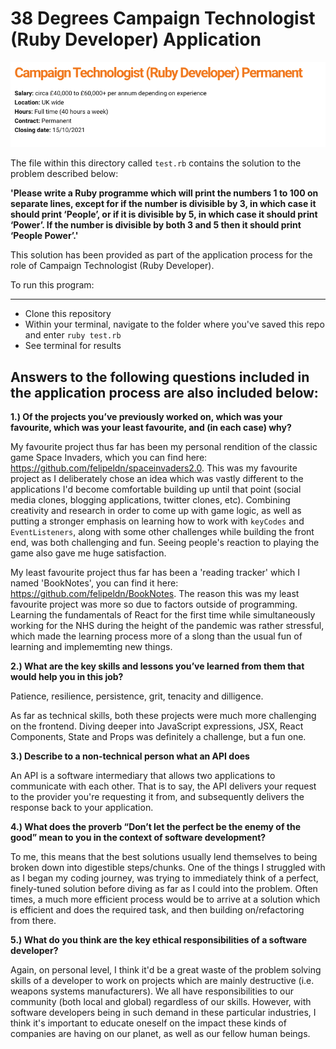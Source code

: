 # 38 Degrees Campaign Technologist (Ruby Developer) Application

![alt text](/CampaignTechnologist.png)

The file within this directory called `test.rb` contains the solution to the problem described below:

**'Please write a Ruby programme which will print the numbers 1 to 100 on separate lines, except for if the number is divisible by 3, in which case it should print ‘People’, or if it is divisible by 5, in which case it should print ‘Power’. If the number is divisible by both 3 and 5 then it should print ‘People Power’.'**

This solution has been provided as part of the application process for the role of Campaign Technologist (Ruby Developer).

To run this program: 
***

* Clone this repository
* Within your terminal, navigate to the folder where you've saved this repo and enter `ruby test.rb`
* See terminal for results

## Answers to the following questions included in the application process are also included below:

**1.) Of the projects you’ve previously worked on, which was your favourite, which was your least favourite, and (in each case) why?**

My favourite project thus far has been my personal rendition of the classic game Space Invaders, which you can find here: https://github.com/felipeldn/spaceinvaders2.0. This was my favourite project as I deliberately chose an idea which was vastly different to the applications I'd become comfortable building up until that point (social media clones, blogging applications, twitter clones, etc). Combining creativity and research in order to come up with game logic, as well as putting a stronger emphasis on learning how to work with `keyCodes` and `EventListeners`, along with some other challenges while building the front end, was both challenging and fun. Seeing people's reaction to playing the game also gave me huge satisfaction.

My least favourite project thus far has been a 'reading tracker' which I named 'BookNotes', you can find it here: https://github.com/felipeldn/BookNotes. The reason this was my least favourite project was more so due to factors outside of programming. Learning the fundamentals of React for the first time while simultaneously working for the NHS during the height of the pandemic was rather stressful, which made the learning process more of a slong than the usual fun of learning and implememting new things.  

**2.) What are the key skills and lessons you’ve learned from them that would help you in this job?**

Patience, resilience, persistence, grit, tenacity and dilligence.

As far as technical skills, both these projects were much more challenging on the frontend. Diving deeper into JavaScript expressions, JSX, React Components, State and Props was definitely a challenge, but a fun one. 

**3.) Describe to a non-technical person what an API does**

An API is a software intermediary that allows two applications to communicate with each other. That is to say, the API delivers your request to the provider you're requesting it from, and subsequently delivers the response back to your application.

**4.) What does the proverb “Don’t let the perfect be the enemy of the good” mean to you in the context of software development?**

To me, this means that the best solutions usually lend themselves to being broken down into digestible steps/chunks. One of the things I struggled with as I began my coding journey, was trying to immediately think of a perfect, finely-tuned solution before diving as far as I could into the problem. Often times, a much more efficient process would be to arrive at a solution which is efficient and does the required task, and then building on/refactoring from there. 

**5.) What do you think are the key ethical responsibilities of a software developer?**

Again, on personal level, I think it'd be a great waste of the problem solving skills of a developer to work on projects which are mainly destructive (i.e. weapons systems manufacturers). We all have responsibilities to our community (both local and global) regardless of our skills. However, with software developers being in such demand in these particular industries, I think it's important to educate oneself on the impact these kinds of companies are having on our planet, as well as our fellow human beings. 
